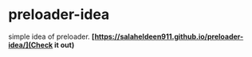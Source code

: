 # preloader-idea
 simple idea of preloader. **[https://salaheldeen911.github.io/preloader-idea/](Check it out)**
